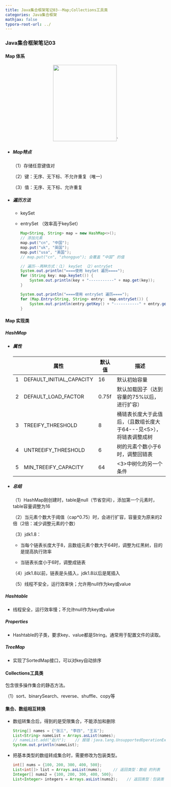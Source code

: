 ```yaml
---
title: Java集合框架笔记03--Map;Collections工具类
categories: Java集合框架
mathjax: false
typora-root-url: ../
---
```


### Java集合框架笔记03

#### Map 体系

<div align=center>
<img src="/images/JavaCollectionNotes/02_Map.png" width="200px" height="240px" style="center"/>`
</div>

+ ##### Map特点

  （1）存储任意键值对

  （2）键：无序、无下标、不允许重复（唯一）

  （3）值：无序、无下标、允许重复

+ ##### 遍历方法

  + keySet
  + entrySet （效率高于keySet）

	```java
    Map<String, String> map = new HashMap<>();
    // 添加元素
    map.put("cn", "中国");
    map.put("uk", "英国");
    map.put("usa", "美国");
    // map.put("cn", "zhongguo"); 会覆盖 “中国” 的值
	
    // 遍历--两种方式：（1） keySet （2）entrySet
    System.out.println("====使用 keySet 遍历====");
    for (String key: map.keySet()) {
        System.out.println(key + "-----------" + map.get(key));
    }
	
    System.out.println("====使用 entrySet 遍历====");
    for (Map.Entry<String, String> entry:  map.entrySet()) {
        System.out.println(entry.getKey() + "-----------" + entry.getValue());
    }
	```

#### Map 实现类

##### HashMap

+ ##### 属性

  |      | 属性                     | 默认值 | 描述                                                         |
  | :--- | ------------------------ | ------ | ------------------------------------------------------------ |
  | 1    | DEFAULT_INITIAL_CAPACITY | 16     | 默认初始容量                                                 |
  | 2    | DEFAULT_LOAD_FACTOR      | 0.75f  | 默认加载因子（达到容量的75%以后，进行扩容）                  |
  | 3    | TREEIFY_THRESHOLD        | 8      | 桶链表长度大于此值后，（且数组长度大于64---见<5>），将链表调整成树 |
  | 4    | UNTREEIFY_THRESHOLD      | 6      | 树的元素个数小于6时，调整回链表                              |
  | 5    | MIN_TREEIFY_CAPACITY     | 64     | <3>中树化的另一个条件                                        |

+ ##### 总结

  （1）HashMap刚创建时，table是null（节省空间），添加第一个元素时，table容量调整为16

  （2）当元素个数大于阈值（cap*0.75）时，会进行扩容，容量变为原来的2倍（2倍：减少调整元素的个数）

  （3）jdk1.8：
  - 当每个链表长度大于8，且数组元素个数大于64时，调整为红黑树，目的是提高执行效率
  
  - 当链表长度小于6时，调整成链表

  （4）jdk1.8以前，链表是头插入，jdk1.8以后是尾插入
  
  （5）线程不安全，运行效率快；允许用null作为key或value
  
##### Hashtable

- 线程安全，运行效率慢；不允许null作为key或value

##### Properties

- Hashtable的子类，要求key、value都是String。通常用于配置文件的读取。

##### TreeMap

- 实现了SortedMap接口，可以对key自动排序

#### Collections工具类

 包含很多操作集合的静态方法。

（1）sort、binarySearch、reverse、shuffle、copy等

#### 集合、数组相互转换

- 数组转集合后，得到的是受限集合，不能添加和删除

  ```java
  String[] names = {"张三", "李四", "王五"};
  List<String> nameList = Arrays.asList(names);
  // nameList.add("赵六");    // 报错：java.lang.UnsupportedOperationException
  System.out.println(nameList);
  ```

- 把基本类型的数组转成集合时，需要修改为包装类型。

  ```java
  int[] nums = {100, 200, 300, 400, 500};
  List<int[]> list = Arrays.asList(nums);     // 返回类型：数组 的列表
  Integer[] nums2 = {100, 200, 300, 400, 500};
  List<Integer> integers = Arrays.asList(nums2);    // 返回类型：包装类  Integer的列表
  ```

